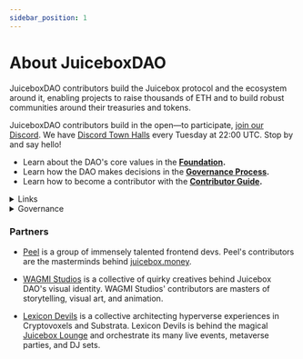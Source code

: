 ```yaml
---
sidebar_position: 1
---
```


# About JuiceboxDAO

JuiceboxDAO contributors build the Juicebox protocol and the ecosystem around it, enabling projects to raise thousands of ETH and to build robust communities around their treasuries and tokens.

JuiceboxDAO contributors build in the open—to participate, [join our Discord](https://discord.gg/juicebox). We have [Discord Town Halls](https://discord.gg) every Tuesday at 22:00 UTC. Stop by and say hello!

- Learn about the DAO's core values in the **[Foundation](foundation).**
- Learn how the DAO makes decisions in the **[Governance Process](process).**
- Learn how to become a contributor with the **[Contributor Guide](contribute).**

<details>

<summary>Links</summary>

#### Website
[Juicebox](https://juicebox.money/#/)<br/>
[Rinkeby Juicebox](https://rinkeby.juicebox.money/)<br/>
[JuiceboxDAO](https://juicebox.money/#/p/juicebox)

#### Community
[Discord](https://discord.gg/juicebox)<br/>
[Twitter](https://twitter.com/juiceboxETH)<br/>
[Cryptovoxels Lounge](https://www.cryptovoxels.com/parcels/6188)<br/>
[YouTube](https://www.youtube.com/channel/UCcImxeZpiixxCGdRqp4JE_g)

#### Resources
[Docs, Guides, and Blog](https://info.juicebox.money/)<br/>
[Github](https://github.com/jbx-protocol)<br/>
[Notion](https://juicebox.notion.site/)<br/>
[Dune Analytics](https://dune.xyz/twodam)<br/>
[JuiceTool](https://juicetool.xyz/)<br/>
[Moody's DAO](https://docs.google.com/spreadsheets/d/1zb3gHOdWiAbXDTdBA9ixv2yOJDIzCo_fEwLDdbTvJVo/edit#gid=0)<br/>
[Brand Kit](https://juicebox.notion.site/Brand-Kit-b1036dfdae1448cc82f1b9be863694b5)<br/>
[Juicebox](https://app.usefathom.com/share/eryrrjsv/juicebox.money) and [Juice Docs](https://app.usefathom.com/share/umyovgdg/info.juicebox.money) Analytics

</details>


<details>

<summary>Governance</summary>

Juicebox governance runs on a [14 day cycle](process). Discord temperature checks take place at the start of each funding cycle. Proposals are then uploaded to the DAO's [Snapshot space](https://vote.juicebox.money/#/jbdao.eth) for offchain voting. *Read the [governance process](process) to learn more.*

#### Vote Here
[Juicebox Snapshot](https://vote.juicebox.money/#/jbdao.eth)<br/>
[Snapshot Delegation](https://vote.juicebox.money/#/delegate/jbdao.eth)<br/>

#### Tutorials and Guides
[How to Make a Governance Proposal](proposals)<br/>
[How to Contribute](contribute)<br/>

#### DAO Documents and Resources
[Governance Process](process)<br/>
[Juicebox DAO Foundation](foundation)<br/>
[Active Snapshot Proposals](https://jbx-protocol.github.io/juice-snapshot-dashboard/)<br/>
[Juicebox DAO Accounting](https://drive.google.com/drive/folders/1JsMOMXz6Z684DsTsLiJu3mo7jNAwjYwQ)<br/>

</details>

### Partners

* [Peel](https://juicebox.money/#/p/peel) is a group of immensely talented frontend devs. Peel's contributors are the masterminds behind [juicebox.money](https://www.juicebox.money).

* [WAGMI Studios](https://juicebox.money/#/p/wagmistudios) is a collective of quirky creatives behind Juicebox DAO's visual identity. WAGMI Studios' contributors are masters of storytelling, visual art, and animation.

* [Lexicon Devils](https://juicebox.money/#/p/lexicondevils) is a collective architecting hyperverse experiences in Cryptovoxels and Substrata. Lexicon Devils is behind the magical [Juicebox Lounge](http://juicebox.lexicondevils.xyz/) and orchestrate its many live events, metaverse parties, and DJ sets.
